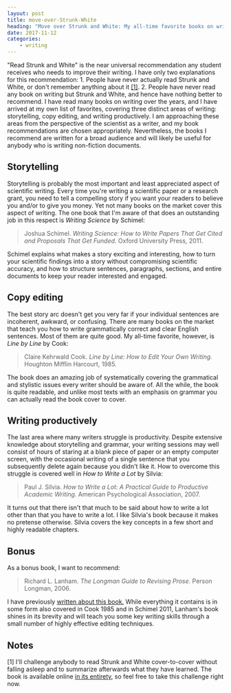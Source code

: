 ```yaml
---
layout: post
title: move-over-Strunk-White
heading: "Move over Strunk and White: My all-time favorite books on writing"
date: 2017-11-12
categories: 
    - writing
---
```


"Read Strunk and White" is the near universal recommendation any student receives who needs to improve their writing. I have only two explanations for this recommendation: 1. People have never actually read Strunk and White, or don't remember anything about it [[1]](#note1). 2. People have never read any book on writing but Strunk and White, and hence have nothing better to recommend. I have read many books on writing over the years, and I have arrived at my own list of favorites, covering three distinct areas of writing: storytelling, copy editing, and writing productively. I am approaching these areas from the perspective of the scientist as a writer, and my book recommendations are chosen appropriately. Nevertheless, the books I recommend are written for a broad audience and will likely be useful for anybody who is writing non-fiction documents.

<!--more-->

## Storytelling

Storytelling is probably the most important and least appreciated aspect of scientific writing. Every time you're writing a scientific paper or a research grant, you need to tell a compelling story if you want your readers to believe you and/or to give you money. Yet not many books on the market cover this aspect of writing. The one book that I'm aware of that does an outstanding job in this respect is *Writing Science* by Schimel:

> Joshua Schimel. *Writing Science: How to Write Papers That Get Cited and Proposals That Get Funded.* Oxford University Press, 2011.

Schimel explains what makes a story exciting and interesting, how to turn your scientific findings into a story without compromising scientific accuracy, and how to structure sentences, paragraphs, sections, and entire documents to keep your reader interested and engaged.

## Copy editing

The best story arc doesn't get you very far if your individual sentences are incoherent, awkward, or confusing. There are many books on the market that teach you how to write grammatically correct and clear English sentences. Most of them are quite good. My all-time favorite, however, is *Line by Line* by Cook:

> Claire Kehrwald Cook. *Line by Line: How to Edit Your Own Writing.* Houghton Mifflin Harcourt, 1985.

The book does an amazing job of systematically covering the grammatical and stylistic issues every writer should be aware of. All the while, the book is quite readable, and unlike most texts with an emphasis on grammar you can actually read the book cover to cover.

## Writing productively

The last area where many writers struggle is productivity. Despite extensive knowledge about storytelling and grammar, your writing sessions may well consist of hours of staring at a blank piece of paper or an empty computer screen, with the occasional writing of a single sentence that you subsequently delete again because you didn't like it. How to overcome this struggle is covered well in *How to Write a Lot* by Silvia:

> Paul J. Silvia. *How to Write a Lot: A Practical Guide to Productive Academic Writing.* American Psychological Association, 2007.

It turns out that there isn't that much to be said about how to write a lot other than that you have to write a lot. I like Silvia's book because it makes no pretense otherwise. Silvia covers the key concepts in a few short and highly readable chapters.

## Bonus

As a bonus book, I want to recommend:

> Richard L. Lanham. *The Longman Guide to Revising Prose.* Person Longman, 2006.

I have previously [written about this book.](/blog/2015/8/26/avoiding-the-official-style) While everything it contains is in some form also covered in Cook 1985 and in Schimel 2011, Lanham's book shines in its brevity and will teach you some key writing skills through a small number of highly effective editing techniques.

## Notes

[1]<a id="note1"></a> I'll challenge anybody to read Strunk and White cover-to-cover without falling asleep and to summarize afterwards what they have learned. The book is available online [in its entirety](http://www.jlakes.org/ch/web/The-elements-of-style.pdf), so feel free to take this challenge right now.